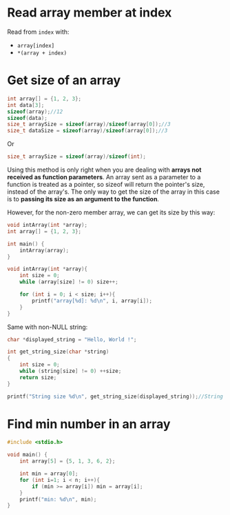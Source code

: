 # Read array member at index

Read from ``index`` with:

* ``array[index]``
* ``*(array + index)``
# Get size of an array

```c
int array[] = {1, 2, 3};
int data[3];
sizeof(array);//12
sizeof(data);
size_t arraySize = sizeof(array)/sizeof(array[0]);//3
size_t dataSize = sizeof(array)/sizeof(array[0]);//3
```
Or
```c
size_t arraySize = sizeof(array)/sizeof(int);
```

Using this method is only right when you are dealing with **arrays not received as function parameters**. An array sent as a parameter to a function is treated as a pointer, so sizeof will return the pointer's size, instead of the array's. The only way to get the size of the array in this case is to **passing its size as an argument to the function**.

However, for the non-zero member array, we can get its size by this way:

```c
void intArray(int *array);
int array[] = {1, 2, 3};

int main() {  
	intArray(array);
}

void intArray(int *array){
    int size = 0;
    while (array[size] != 0) size++;

	for (int i = 0; i < size; i++){
		printf("array[%d]: %d\n", i, array[i]);
	}
}
```

Same with non-NULL string:

```c
char *displayed_string = "Hello, World !";

int get_string_size(char *string)
{
    int size = 0;
    while (string[size] != 0) ++size;
    return size;
}

printf("String size %d\n", get_string_size(displayed_string));//String size: 14
```

# Find min number in an array

```c
#include <stdio.h>

void main() {
	int array[5] = {5, 1, 3, 6, 2};

    int min = array[0];
    for (int i=1; i < n; i++){
        if (min >= array[i]) min = array[i];
	}
    printf("min: %d\n", min);
}
```